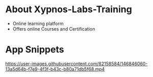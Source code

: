 # About Xypnos-Labs-Training 

- Online learning platform​
- Offers online Courses and Certification​

# App Snippets
https://user-images.githubusercontent.com/82158584/146846060-13a5d64b-f7e9-4f3f-b43c-b80a71db5f68.mp4
  
  
